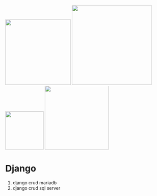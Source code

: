 <img src="https://user-images.githubusercontent.com/89516355/235416221-cf1ccd02-ae8d-45c5-b900-444dd1ae9b47.png" width="205">  <img src="https://user-images.githubusercontent.com/89516355/235416348-6ff88b33-7cd1-4a2e-9529-57512b6a206f.png" width="250">  <img src="https://user-images.githubusercontent.com/89516355/235414368-0ee8b98d-647a-4c17-a031-df3a9b796b20.png" width="120">        <img src="https://user-images.githubusercontent.com/89516355/235414515-ddc2eefb-cf26-4b64-b079-b2545b7dc7af.png" width="200"> 


# Django

1. django crud mariadb
2. django crud sql server
